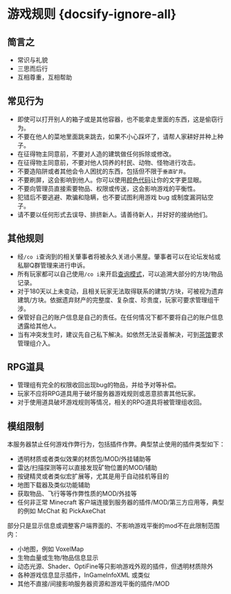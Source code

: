 # 游戏规则 {docsify-ignore-all}

## 简言之

* 常识与礼貌
* 三思而后行
* 互相尊重，互相帮助

## 常见行为

* 即使可以打开别人的箱子或是其他容器，也不能拿走里面的东西，这是偷窃行为。
* 不要在他人的菜地里面跳来跳去，如果不小心踩坏了，请帮人家耕好并种上种子。
* 在征得物主同意前，不要对人造的建筑做任何拆除或修改。
* 在征得物主同意前，不要对他人饲养的村民、动物、怪物进行攻击。
* 不要造陷阱或者其他会令人困扰的东西，包括但不限于`垂直矿井`。
* 不要刷屏，这会影响到他人。你可以使用[颜色代码](plugins/chatutil.md)让你的文字更显眼。
* 不要向管理员直接索要物品、权限或传送，这会影响游戏的平衡性。
* 犯错后不要逃避、欺骗和隐瞒，也不要试图利用游戏 bug 或制度漏洞钻空子。
* 请不要以任何形式去误导、排挤新人。请善待新人，并好好的接纳他们。

## 其他规则

* 经`/co i`查询到的相关肇事者将被永久关进小黑屋。肇事者可以在论坛发帖或私聊Q群管理来进行申诉。
* 所有玩家都可以自己使用`/co i`来开启[查询模式](plugins/logblock.md)，可以追溯大部分的方块/物品记录。
* 对于180天以上未变动，且相关玩家无法取得联系的建筑/方块，可被视为遗弃建筑/方块。依据遗弃财产的完整度、复杂度、珍贵度，玩家可要求管理组干涉。
* 保管好自己的账户信息是自己的责任。在任何情况下都不要将自己的账户信息透露给其他人。
* 当有冲突发生时，建议先自己私下解决。如依然无法妥善解决，可到[茶馆](https://bbs.mimaru.me)要求管理组介入。

## RPG道具

* 管理组有完全的权限收回出现bug的物品，并给予对等补偿。
* 玩家不应将RPG道具用于破坏服务器游戏规则或恶意损害其他玩家。
* 对于使用道具破坏游戏规则等情况，相关的RPG道具将被管理组收回。

## 模组限制

本服务器禁止任何游戏作弊行为，包括插件作弊。典型禁止使用的插件类型如下：

* 透明材质或者类似效果的材质包/MOD/外挂辅助等
* 雷达/扫描探测等可以直接发现矿物位置的MOD/辅助
* 按键精灵或者类似宏扩展等，尤其是用于自动挂机等目的
* 地图下载器及类似功能辅助
* 获取物品、飞行等等作弊性质的MOD/外挂等
* 任何非正常 Minecraft 客户端连接到服务器的插件/MOD/第三方应用等，典型的例如 McChat 和 PickAxeChat

部分只是显示信息或调整客户端界面的、不影响游戏平衡的mod不在此限制范围内：

* 小地图，例如 VoxelMap
* 生物血量或生物/物品信息显示
* 动态光源、Shader、OptiFine等只影响游戏外观的插件，但透明材质除外
* 各种游戏信息显示插件，InGameInfoXML 或类似
* 其他不直接/间接影响服务器资源和游戏平衡的插件/MOD
